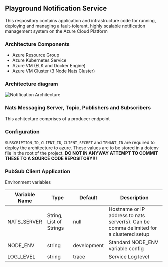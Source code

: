 ## Playground Notification Service

This respository contains application and infrastructure code for running, deploying and managing a fault-tolerant, highly scalable notification management system on the Azure Cloud Platform

### Architecture Components
- Azure Resource Group
- Azure Kubernetes Service
- Azure VM (ELK and Docker Engine)
- Azure VM Cluster (3 Node Nats Cluster)

### Architecture diagram

![Notification Architecture](https://csbd28d95f63cb0x428dxa59.blob.core.windows.net/images/architecture.jpeg)

### Nats Messaging Server, Topic, Publishers and Subscribers
This achitecture comprises of a producer endpoint

### Configuration

`SUBSCRIPTION_ID`, `CLIENT_ID`, `CLIENT_SECRET` and `TENANT_ID` are required to deploy the architecture to azure. These values are to be stored in a dotenv file in the root of the project.
**DO NOT IN ANYWAY ATTEMPT TO COMMIT THESE TO A SOURCE CODE REPOSITORY!!!**


### PubSub Client Application
Environment variables

| Variable Name | Type | Default | Description |
|---------------|------|---------|-------------|
| NATS_SERVER   |String, List of Strings| null    | Hostname or IP address to nats server(s). Can be comma delimited for a clustered setup|
|NODE_ENV| string|development| Standard NODE_ENV variable config|
|LOG_LEVEL| string | trace | Service Log level |
